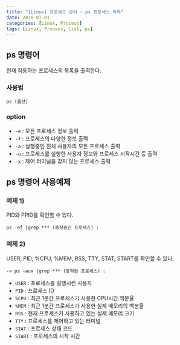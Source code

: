 ```yaml
---
title: "[Linux] 프로세스 관리 - ps 프로세스 목록"
date: 2018-07-01
categories: [Linux, Process]
tags: [Linux, Process, List, ps]
---
```


## ps 명령어
현재 작동하는 프로세스의 목록을 출력한다.

### 사용법
```
ps (옵션)
```

### option
- `-e` : 모든 프로세스 정보 출력
- `-f` : 프로세스의 다양한 정보 출력
- `-a` : 실행중인 전체 사용자의 모든 프로세스 출력
- `-u` : 프로세스를 실행한 사용자 정보와 프로세스 시작시간 등 출력
- `-x` : 제어 터미널을 갖지 않는 프로세스 출력

## ps 명령어 사용예제
### 예제 1)
PID와 PPID를 확인할 수 있다.
```
ps -ef |grep *** (동작중인 프로세스) : 
```

### 예제 2)
USER, PID, %CPU, %MEM, RSS, TTY, STAT, START를 확인할 수 있다.
```
-> ps -aux |grep *** (동작된 프로세스) : 
```

- `USER` : 프로세스를 실행시킨 사용자
- `PID` : 프로세스 ID
- `%CPU` : 최근 1분간 프로세스가 사용한 CPU시간 백분율
- `%MEM` : 최근 1분간 프로세스가 사용한 실제 메모리의 백분율
- `RSS` : 현재 프로세스가 사용하고 있는 실제 메모리 크기
- `TTY` : 프로세스를 제어하고 있는 터미널
- `STAT` : 프로세스 상태 코드
- `START` : 프로세스의 시작 시간